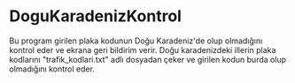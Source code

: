 # DoguKaradenizKontrol

Bu program girilen plaka kodunun Doğu Karadeniz'de olup olmadığını kontrol eder ve ekrana geri bildirim verir. Doğu karadenizdeki illerin plaka kodlarını "trafik_kodlari.txt" adlı dosyadan çeker ve girilen kodun burda olup olmadığını kontrol eder. 
